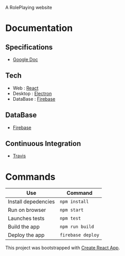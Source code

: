 
A RolePlaying website

# Documentation

## Specifications
- [Google Doc](https://docs.google.com/document/d/15AzZgX01uoMjGIJ7hrP3fjaZzr9-Dq3qhW_GvRdR_No/edit?usp=sharing)

## Tech
- Web : [React](https://reactjs.org/)
- Desktop : [Electron](https://electronjs.org/)
- DataBase : [Firebase](https://firebase.google.com/)

## DataBase
- [Firebase](https://console.firebase.google.com/project/rollinn-261ae/overview)

## Continuous Integration
- [Travis](https://travis-ci.com/Marmelade-Team/Roll_Inn)

# Commands

Use | Command
------------ | -------------
Install depedencies | `npm install`
Run on browser | `npm start`
Launches tests | `npm test`
Build the app | `npm run build`
Deploy the app | `firebase deploy`

This project was bootstrapped with [Create React App](https://github.com/facebook/create-react-app).
